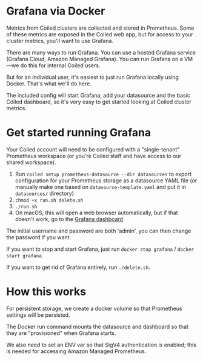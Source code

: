 # Grafana via Docker

Metrics from Coiled clusters are collected and stored in Prometheus. Some of these metrics are exposed in the Coiled web app, but for access to your cluster metrics, you'll want to use Grafana.

There are many ways to run Grafana. You can use a hosted Grafana service (Grafana Cloud, Amazon Managed Grafana). You can run Grafana on a VM—we do this for internal Coiled users.

But for an individual user, it's easiest to just run Grafana locally using Docker. That's what we'll do here.

The included config will start Grafana, add your datasource and the basic Coiled dashboard, so it's very easy to get started looking at Coiled cluster metrics.

# Get started running Grafana

Your Coiled account will need to be configured with a "single-tenant" Prometheus workspace (or you're Coiled staff and have access to our shared workspace).

1. Run `coiled setup prometheus-datasource --dir datasources` to export configuration for your Prometheus storage as a datasource YAML file (or manually make one based on `datasource-template.yaml` and put it in `datasources/` directory)
2. `chmod +x run.sh delete.sh`
3. `./run.sh`
4. On macOS, this will open a web browser automatically, but if that doesn't work, go to the [Grafana dashboard](http://localhost:3000/d/GvbFsqKVk/coiled-cluster-metrics-basic)

The initial username and password are both 'admin', you can then change the password if you want.

If you want to stop and start Grafana, just run `docker stop grafana` / `docker start grafana`.

If you want to get rid of Grafana entirely, run `./delete.sh`.

# How this works

For persistent storage, we create a docker volume so that Prometheus settings will be persisted.

The Docker run command mounts the datasource and dashboard so that they are "provisioned" when Grafana starts.

We also need to set an ENV var so that SigV4 authentication is enabled; this is needed for accessing Amazon Managed Prometheus.
